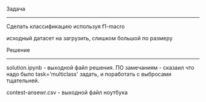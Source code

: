 Задача
___________
Сделать классификацию используя f1-macro

исходный датасет на загрузить, слишком большой по размеру

Решение
______________
solution.ipynb - выходной файл решения. 
ПО замечаниям - сказаил что надо было task='multiclass' задать, и поработать с выбросами тщательней.

contest-ansewr.csv - выходной файл ноутбука
